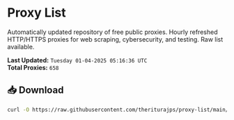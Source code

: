 # Proxy List

Automatically updated repository of free public proxies. Hourly refreshed HTTP/HTTPS proxies for web scraping, cybersecurity, and testing. Raw list available.

**Last Updated:** `Tuesday 01-04-2025 05:16:36 UTC`  
**Total Proxies:** `658`

## 📥 Download
```bash
curl -O https://raw.githubusercontent.com/theriturajps/proxy-list/main/proxies.txt
